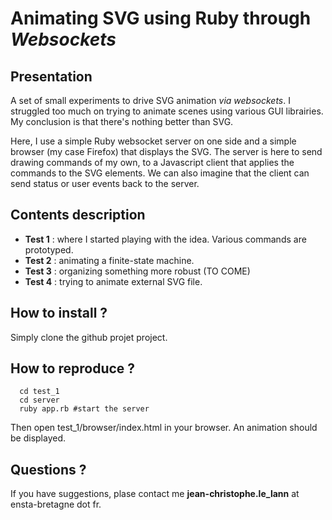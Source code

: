 # Animating SVG using Ruby through _Websockets_  

## Presentation
A set of small experiments to drive SVG animation _via websockets_.
I struggled too much on trying to animate scenes using various GUI librairies.
My conclusion is that there's nothing better than SVG.

Here, I use a simple Ruby websocket server on one side and a simple browser (my case Firefox) that displays the SVG. The server is here to send drawing commands of my own, to a Javascript client that applies the commands to the SVG elements. We can also imagine that the client can send status or user events back to the server.

## Contents description

* **Test 1** : where I started playing with the idea. Various commands are prototyped.
* **Test 2** : animating a finite-state machine.
* **Test 3** : organizing something more robust (TO COME)
* **Test 4** : trying to animate external SVG file.

## How to install ?

Simply clone the github projet project.

## How to reproduce ?

```[bash]
  cd test_1
  cd server
  ruby app.rb #start the server
```
Then open test_1/browser/index.html in your browser. An animation should be displayed.

## Questions ?
If you have suggestions, plase contact me **jean-christophe.le_lann** at ensta-bretagne dot fr.
